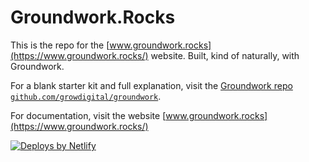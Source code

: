 # Groundwork.Rocks

This is the repo for the [www.groundwork.rocks](https://www.groundwork.rocks/) website. Built, kind of naturally, with Groundwork.

For a blank starter kit and full explanation, visit the [Groundwork repo `github.com/growdigital/groundwork`](https://github.com/growdigital/groundwork).

For documentation, visit the website [www.groundwork.rocks](https://www.groundwork.rocks/)

[![Deploys by Netlify](https://www.netlify.com/img/global/badges/netlify-dark.svg)](https://www.netlify.com)
